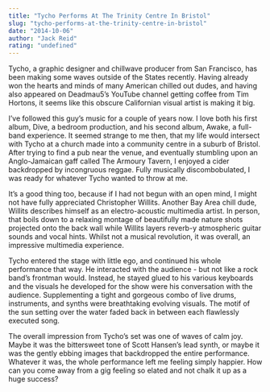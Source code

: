```yaml
---
title: "Tycho Performs At The Trinity Centre In Bristol"
slug: "tycho-performs-at-the-trinity-centre-in-bristol"
date: "2014-10-06"
author: "Jack Reid"
rating: "undefined"
---
```


Tycho, a graphic designer and chillwave producer from San Francisco, has been making some waves outside of the States recently. Having already won the hearts and minds of many American chilled out dudes, and having also appeared on Deadmau5’s YouTube channel getting coffee from Tim Hortons, it seems like this obscure Californian visual artist is making it big.

I’ve followed this guy’s music for a couple of years now. I love both his first album, Dive, a bedroom production, and his second album, Awake, a full-band experience. It seemed strange to me then, that my life would intersect with Tycho at a church made into a community centre in a suburb of Bristol. After trying to find a pub near the venue, and eventually stumbling upon an Anglo-Jamaican gaff called The Armoury Tavern, I enjoyed a cider backdropped by incongruous reggae. Fully musically discombobulated, I was ready for whatever Tycho wanted to throw at me.

It’s a good thing too, because if I had not begun with an open mind, I might not have fully appreciated Christopher Willits. Another Bay Area chill dude, Willits describes himself as an electro-acoustic multimedia artist. In person, that boils down to a relaxing montage of beautifully made nature shots projected onto the back wall while Willits layers reverb-y atmospheric guitar sounds and vocal hints. Whilst not a musical revolution, it was overall, an impressive multimedia experience.

Tycho entered the stage with little ego, and continued his whole performance that way. He interacted with the audience - but not like a rock band’s frontman would. Instead, he stayed glued to his various keyboards and the visuals he developed for the show were his conversation with the audience. Supplementing a tight and gorgeous combo of live drums, instruments, and synths were breathtaking evolving visuals. The motif of the sun setting over the water faded back in between each flawlessly executed song.

The overall impression from Tycho’s set was one of waves of calm joy. Maybe it was the bittersweet tone of Scott Hansen’s lead synth, or maybe it was the gently ebbing images that backdropped the entire performance. Whatever it was, the whole performance left me feeling simply happier. How can you come away from a gig feeling so elated and not chalk it up as a huge success?
